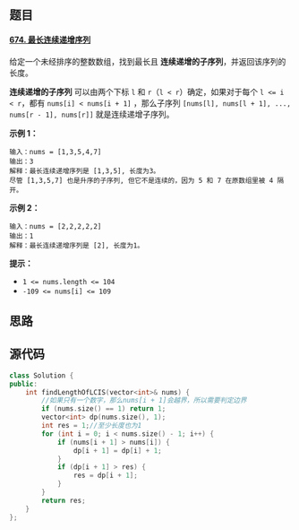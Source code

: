 ## 题目

#### [674. 最长连续递增序列](https://leetcode-cn.com/problems/longest-continuous-increasing-subsequence/)

给定一个未经排序的整数数组，找到最长且 **连续递增的子序列**，并返回该序列的长度。

**连续递增的子序列** 可以由两个下标 `l` 和 `r`（`l < r`）确定，如果对于每个 `l <= i < r`，都有 `nums[i] < nums[i + 1]` ，那么子序列 `[nums[l], nums[l + 1], ..., nums[r - 1], nums[r]]` 就是连续递增子序列。

 

**示例 1：**

```
输入：nums = [1,3,5,4,7]
输出：3
解释：最长连续递增序列是 [1,3,5], 长度为3。
尽管 [1,3,5,7] 也是升序的子序列, 但它不是连续的，因为 5 和 7 在原数组里被 4 隔开。 
```

**示例 2：**

```
输入：nums = [2,2,2,2,2]
输出：1
解释：最长连续递增序列是 [2], 长度为1。
```

 

**提示：**

- `1 <= nums.length <= 104`
- `-109 <= nums[i] <= 109`

## 思路

## 源代码

```c++
class Solution {
public:
    int findLengthOfLCIS(vector<int>& nums) {
        //如果只有一个数字，那么nums[i + 1]会越界，所以需要判定边界
        if (nums.size() == 1) return 1;
        vector<int> dp(nums.size(), 1);
        int res = 1;//至少长度也为1
        for (int i = 0; i < nums.size() - 1; i++) {
            if (nums[i + 1] > nums[i]) {
                dp[i + 1] = dp[i] + 1;
            }
            if (dp[i + 1] > res) {
                res = dp[i + 1];
            }
        }
        return res;
    }
};
```

